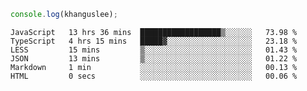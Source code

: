```js
console.log(khanguslee);
```

<!--START_SECTION:waka-->

```text
JavaScript   13 hrs 36 mins  ██████████████████▒░░░░░░   73.98 %
TypeScript   4 hrs 15 mins   █████▓░░░░░░░░░░░░░░░░░░░   23.18 %
LESS         15 mins         ▒░░░░░░░░░░░░░░░░░░░░░░░░   01.43 %
JSON         13 mins         ▒░░░░░░░░░░░░░░░░░░░░░░░░   01.22 %
Markdown     1 min           ░░░░░░░░░░░░░░░░░░░░░░░░░   00.13 %
HTML         0 secs          ░░░░░░░░░░░░░░░░░░░░░░░░░   00.06 %
```

<!--END_SECTION:waka-->

<!--
**khanguslee/khanguslee** is a ✨ _special_ ✨ repository because its `README.md` (this file) appears on your GitHub profile.

Here are some ideas to get you started:

- 🔭 I’m currently working on ...
- 🌱 I’m currently learning ...
- 👯 I’m looking to collaborate on ...
- 🤔 I’m looking for help with ...
- 💬 Ask me about ...
- 📫 How to reach me: ...
- 😄 Pronouns: ...
- ⚡ Fun fact: ...
-->

